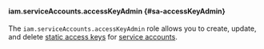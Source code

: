#### iam.serviceAccounts.accessKeyAdmin {#sa-accessKeyAdmin}

The `iam.serviceAccounts.accessKeyAdmin` role allows you to create, update, and delete [static access keys](../iam/concepts/authorization/access-key.md) for [service accounts](../iam/concepts/users/service-accounts.md).